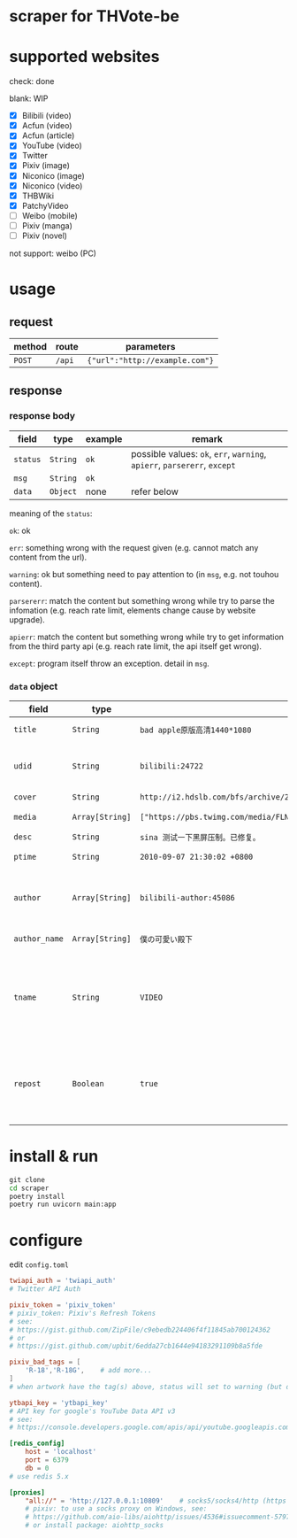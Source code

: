 # scraper for THVote-be

# supported websites

check: done

blank: WIP

- [x] Bilibili (video)
- [x] Acfun (video)
- [x] Acfun (article)
- [x] YouTube (video)
- [x] Twitter
- [x] Pixiv (image)
- [x] Niconico (image)
- [x] Niconico (video)
- [x] THBWiki
- [x] PatchyVideo
- [ ] Weibo (mobile)
- [ ] Pixiv (manga)
- [ ] Pixiv (novel)

not support: weibo (PC)

# usage

## request

|method|route|parameters|
|-|-|-|
|`POST`|`/api`|`{"url":"http://example.com"}`|

## response

### response body

|field|type|example|remark|
|-|-|-|-|
|`status`|`String`|`ok`|possible values: `ok`, `err`, `warning`, `apierr`, `parsererr`, `except`
|`msg`|`String`|`ok`|
|`data`|`Object`| none |refer below

meaning of the `status`:

`ok`: ok

`err`: something wrong with the request given (e.g. cannot match any content from the url).

`warning`: ok but something need to pay attention to (in `msg`, e.g. not touhou content).

`parsererr`: match the content but something wrong while try to parse the infomation (e.g. reach rate limit, elements change cause by website upgrade).

`apierr`: match the content but something wrong while try to get information from the third party api (e.g. reach rate limit, the api itself get wrong).

`except`: program itself throw an exception. detail in `msg`.

### `data` object

|field|type|example|remark|
|-|-|-|-|
|`title`|`String`|`bad apple原版高清1440*1080`|title of the content. |
|`udid`|`String`|`bilibili:24722`|unique identifier of content. format: `site:artwork_id`. |
|`cover`|`String`|`http://i2.hdslb.com/bfs/archive/2d494d24828b82410dcb8c3f320027de86e9141a.jpg`| no cover: `acfun`. |
|`media`|`Array[String]`|`["https://pbs.twimg.com/media/FLNEMPTVUAEAu7K.jpg"]`|list of content url(s). |
|`desc`|`String`|`sina 测试一下黑屏压制。已修复。`|
|`ptime`|`String`|`2010-09-07 21:30:02 +0800`|unified as `CST` (`Asia/Shanghai`). |
|`author`|`Array[String]`|`bilibili-author:45086`|list of unique identifier of author. format: `site-author:user_id`. |
|`author_name`|`Array[String]`|`僕の可愛い殿下`|list of display name of author. |
|`tname`|`String`|`VIDEO`|type of the content. possible values: `MUSIC`, `VIDEO`, `DRAWING`, `SOFTWARE`, `ARTICLE`, `CRAFT`, `OTHER`. |
|`repost`|`Boolean`|`true`|if the content is repost or not. (only bilibili(video), acfun(video) and patchyvideo)|

# install & run

```cmd
git clone
cd scraper
poetry install
poetry run uvicorn main:app
```

# configure

edit `config.toml`

```toml
twiapi_auth = 'twiapi_auth'
# Twitter API Auth

pixiv_token = 'pixiv_token'
# pixiv_token: Pixiv's Refresh Tokens
# see:
# https://gist.github.com/ZipFile/c9ebedb224406f4f11845ab700124362
# or
# https://gist.github.com/upbit/6edda27cb1644e94183291109b8a5fde

pixiv_bad_tags = [
    'R-18','R-18G',    # add more...
]
# when artwork have the tag(s) above, status will set to warning (but data will provide normally)

ytbapi_key = 'ytbapi_key'
# API key for google's YouTube Data API v3
# see:
# https://console.developers.google.com/apis/api/youtube.googleapis.com

[redis_config]
    host = 'localhost'
    port = 6379
    db = 0
# use redis 5.x

[proxies]
    "all://" = 'http://127.0.0.1:10809'    # socks5/socks4/http (https not supported)
    # pixiv: to use a socks proxy on Windows, see:
    # https://github.com/aio-libs/aiohttp/issues/4536#issuecomment-579740877
    # or install package: aiohttp_socks
```